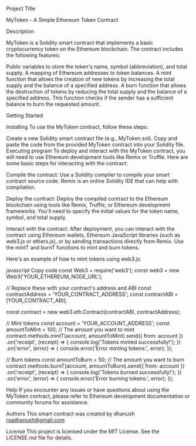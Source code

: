 Project Title

MyToken - A Simple Ethereum Token Contract

Description

MyToken is a Solidity smart contract that implements a basic cryptocurrency token on the Ethereum blockchain. The contract includes the following features:

Public variables to store the token's name, symbol (abbreviation), and total supply.
A mapping of Ethereum addresses to token balances.
A mint function that allows the creation of new tokens by increasing the total supply and the balance of a specified address.
A burn function that allows the destruction of tokens by reducing the total supply and the balance of a specified address. This function checks if the sender has a sufficient balance to burn the requested amount.

Getting Started

Installing
To use the MyToken contract, follow these steps:

Create a new Solidity smart contract file (e.g., MyToken.sol).
Copy and paste the code from the provided MyToken contract into your Solidity file.
Executing program
To deploy and interact with the MyToken contract, you will need to use Ethereum development tools like Remix or Truffle. Here are some basic steps for interacting with the contract:

Compile the contract: Use a Solidity compiler to compile your smart contract source code. Remix is an online Solidity IDE that can help with compilation.

Deploy the contract: Deploy the compiled contract to the Ethereum blockchain using tools like Remix, Truffle, or Ethereum development frameworks. You'll need to specify the initial values for the token name, symbol, and total supply.

Interact with the contract: After deployment, you can interact with the contract using Ethereum wallets, Ethereum JavaScript libraries (such as web3.js or ethers.js), or by sending transactions directly from Remix. Use the mintT and burnT functions to mint and burn tokens.

Here's an example of how to mint tokens using web3.js:

javascript
Copy code
const Web3 = require('web3');
const web3 = new Web3('YOUR_ETHEREUM_NODE_URL');

// Replace these with your contract's address and ABI
const contractAddress = 'YOUR_CONTRACT_ADDRESS';
const contractABI = [YOUR_CONTRACT_ABI];

const contract = new web3.eth.Contract(contractABI, contractAddress);

// Mint tokens
const account = 'YOUR_ACCOUNT_ADDRESS';
const amountToMint = 100; // The amount you want to mint
contract.methods.mintT(account, amountToMint).send({ from: account })
  .on('receipt', (receipt) => {
    console.log('Tokens minted successfully!');
  })
  .on('error', (error) => {
    console.error('Error minting tokens:', error);
  });

// Burn tokens
const amountToBurn = 50; // The amount you want to burn
contract.methods.burnT(account, amountToBurn).send({ from: account })
  .on('receipt', (receipt) => {
    console.log('Tokens burned successfully!');
  })
  .on('error', (error) => {
    console.error('Error burning tokens:', error);
  });
  
Help
If you encounter any issues or have questions about using the MyToken contract, please refer to Ethereum development documentation or community forums for assistance.

Authors
This smart contract was created by
dhanush
rsadhanush@gmail.com

License
This project is licensed under the MIT License. See the LICENSE.md file for details.
